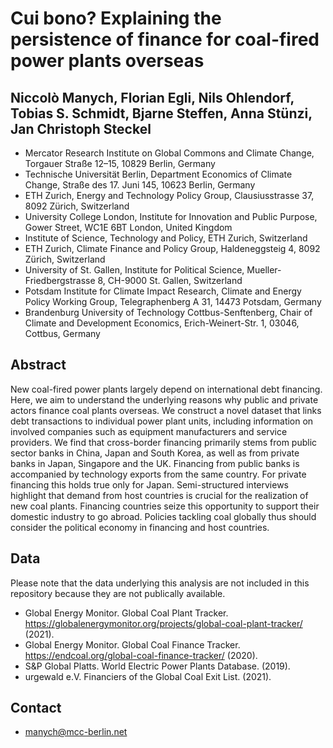 # Cui bono? Explaining the persistence of finance for coal-fired power plants overseas
## Niccolò Manych, Florian Egli, Nils Ohlendorf, Tobias S. Schmidt, Bjarne Steffen, Anna Stünzi, Jan Christoph Steckel 

* Mercator Research Institute on Global Commons and Climate Change, Torgauer Straße 12–15, 10829 Berlin, Germany
* Technische Universität Berlin, Department Economics of Climate Change, Straße des 17. Juni 145, 10623 Berlin, Germany
* ETH Zurich, Energy and Technology Policy Group, Clausiusstrasse 37, 8092 Zürich, Switzerland
* University College London, Institute for Innovation and Public Purpose, Gower Street, WC1E 6BT London, United Kingdom
* Institute of Science, Technology and Policy, ETH Zurich, Switzerland
* ETH Zurich, Climate Finance and Policy Group, Haldeneggsteig 4, 8092 Zürich, Switzerland
* University of St. Gallen, Institute for Political Science, Mueller-Friedbergstrasse 8, CH-9000 St. Gallen, Switzerland
* Potsdam Institute for Climate Impact Research, Climate and Energy Policy Working Group, Telegraphenberg A 31, 14473 Potsdam, Germany
* Brandenburg University of Technology Cottbus-Senftenberg, Chair of Climate and Development Economics, Erich-Weinert-Str. 1, 03046, Cottbus, Germany


## Abstract
New coal-fired power plants largely depend on international debt financing. Here, we aim to understand the underlying reasons why public and private actors finance coal plants overseas. We construct a novel dataset that links debt transactions to individual power plant units, including information on involved companies such as equipment manufacturers and service providers. We find that cross-border financing primarily stems from public sector banks in China, Japan and South Korea, as well as from private banks in Japan, Singapore and the UK. Financing from public banks is accompanied by technology exports from the same country. For private financing this holds true only for Japan. Semi-structured interviews highlight that demand from host countries is crucial for the realization of new coal plants. Financing countries seize this opportunity to support their domestic industry to go abroad. Policies tackling coal globally thus should consider the political economy in financing and host countries.

## Data
Please note that the data underlying this analysis are not included in this repository because they are not publically available.

* Global Energy Monitor. Global Coal Plant Tracker. https://globalenergymonitor.org/projects/global-coal-plant-tracker/ (2021).
* Global Energy Monitor. Global Coal Finance Tracker. https://endcoal.org/global-coal-finance-tracker/ (2020).
* S&P Global Platts. World Electric Power Plants Database. (2019).
* urgewald e.V. Financiers of the Global Coal Exit List. (2021).

## Contact
* manych@mcc-berlin.net
